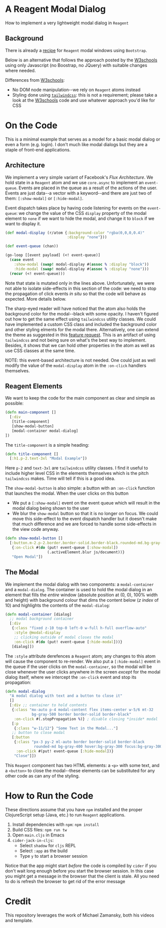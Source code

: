 # A Reagent Modal Dialog #

How to implement a very lightweight modal dialog in `Reagent`

Background
----------

There is already a [recipe][Reagent-Bootstrap-Modal] for `Reagent`
modal windows using `Bootstrap`.

Below is an alternative that follows the approach posted by the
[W3schools][W3SchoolsModal] using only Javascript (no Boostrap, no
JQuery) with suitable changes where needed.

Differences from [W3schools][W3SchoolsModal]:

* No DOM node manipulation--we rely on `Reagent` atoms instead
* Styling done using [`tailwindcss`][tailwindcss]: this is not a
  requirement; please take a look at the [W3schools][W3SchoolsModal]
  code and use whatever approach you'd like for CSS

[W3SchoolsModal]: https://www.w3schools.com/howto/tryit.asp?filename=tryhow_css_modal "W3schools Modal"
[tailwindcss]: https://tailwindcss.com/ "tailwindcss"
[Reagent-Bootstrap-Modal]: https://github.com/reagent-project/reagent-cookbook/tree/master/recipes/bootstrap-modal "Bootstrap modal window"

# On the Code #

This is a minimal example that serves as a model for a basic modal
dialog or even a form (e.g. login). I don't much like modal dialogs
but they are a staple of front-end applications.

## Architecture ##

We implement a very simple variant of Facebook's *Flux
Architecture*. We hold state in a `Reagent` atom and we use
`core.async` to implement an `event-queue`. Events are placed in the
queue as a result of the actions of the user. Events are just data--a
vector with a keyword--and there are just two of them: `[:show-modal]`
or `[:hide-modal]`.

Event dispatch takes place by having code listening for events on the
`event-queue`: we change the value of the CSS `display` property of
the modal element to `none` if we want to hide the modal, and change
it to `block` if we want to display it.

```clojure
(def modal-display (r/atom {:background-color "rgba(0,0,0,0.4)"
                            :display "none"}))

(def event-queue (chan))

(go-loop [[event payload] (<! event-queue)]
  (case event
    :show-modal (swap! modal-display #(assoc % :display "block"))
    :hide-modal (swap! modal-display #(assoc % :display "none")))
  (recur (<! event-queue)))
```

Note that state is mutated only in the lines above. Unfortunately, we
were not able to isolate side-effects in this section of the code: we
need to stop the propagation of click events *in situ* so that the
code will behave as expected. More details below.

The sharp-eyed reader will have noticed that the atom also holds the
background color for the modal--black with some opacity. I haven't
figured out how to get the same effect using `tailwindcss` utility
classes. We could have implemented a custom CSS class and included the
background color and other styling elments for the modal
there. Alternatively, one can extend the theme as suggested in this
[feature request][TailwindCSS-feat-req]. This is an artifact of using
`tailwindcss` and not being sure on what's the best way to
implement. Besides, it shows that we can hold other properties in the
atom as well as use CSS classes at the same time.

NOTE: this event-based architecture is not needed. One could just as
well modify the value of the `modal-display` atom in the `:on-click`
handlers themselves.

[TailwindCSS-feat-req]: https://github.com/tailwindcss/tailwindcss/issues/1258 "Opacity feature request"

## Reagent Elements ##

We want to keep the code for the main component as clear and simple as
possible:

```clojure
(defn main-component []
  [:div 
   [title-component]
   [show-modal-button]
   [modal-container modal-dialog]
])
```

The `title-component` is a simple heading:

```clojure
(defn title-component []
  [:h1.p-2.text-3xl "Modal Example"])
```

Here `p-2` and `text-3xl` are `tailwindcss` utility classes. I find it
useful to include higher level CSS in the elements themselves which is
the pitch `tailwindcss` makes. Time will tell if this is a good idea.

The `show-modal-button` is also simple: a button with an `:on-click`
function that launches the modal. When the user clicks on this button

* We put a `[:show-modal]` event on the event queue which will result
  in the modal dialog being shown to the user
* We blur the `show-modal` button so that it is no longer on focus. We
  could move this side-effect to the event dispatch handler but it
  doesn't make that much difference and we are forced to handle some
  side-effects in the view code anyway.

```clojure
(defn show-modal-button []
  [:button.m-2.p-2.border.border-solid.border-black.rounded-md.bg-gray-200
   {:on-click #(do (put! event-queue [:show-modal])
                   (.activeElement.blur js/document))}
   "Open Modal"])
```

## The Modal ##

We implement the modal dialog with two components: a `modal-container`
and a `modal-dialog`. The container is used to hold the modal dialog
in an element that fills the *entire* window (absolute position at (0,
0), 100% width and height) with background colour that dims the
content below (*z index* of 10) and highlights the contents of the
`modal-dialog`:

```clojure
(defn modal-container [dialog]
  ;; modal background container
  [:div
   {:class "fixed z-10 top-0 left-0 w-full h-full overflow-auto" 
    :style @modal-display
    ;; clicking outside of modal closes the modal
    :on-click #(do (put! event-queue [:hide-modal]))}
   [dialog]])
```

The `:style` attribute derefences a `Reagent` atom; any changes to
this atom will cause the component to re-render. We also put a
`[:hide-modal]` event in the queue if the user clicks on the
`modal-container`, so the modal will be close whenever the user clicks
anywhere in the screen *except* for the modal dialog itself, where we
intercept the `:on-click` event and stop its propagation:

```clojure
(defn modal-dialog
  "A modal dialog with text and a button to close it"
  []
  [:div ;; container to hold contents
   {:class "mx-auto p-4 modal-content flex items-center w-5/6 mt-32
            bg-gray-500 border border-solid border-black"
    :on-click #(.stopPropagation %)} ; disable closing *inside* modal
   [:p
    {:class "w-11/12"} "Some Text in the Modal..."]
   ;; button to close modal
   [:button
    {:class "px-3 py-2 ml-auto border border-solid border-black
             rounded-md bg-gray-400 hover:bg-gray-300 focus:bg-gray-300"
     :on-click #(put! event-queue [:hide-modal])} 
    "Close"]])
```

This `Reagent` component has two HTML elements: a `<p>` with some
text, and a `<button>` to close the modal--these elements can be
substituted for any other code as can any of the styling.

# How to Run the Code #

These directions assume that you have `npm` installed and the proper
ClojureScript setup (Java, etc.) to run `Reagent` applications.

1. Install dependencies with `npm`: `npm install`
2. Build CSS files: `npm run tw`
3. Open `main.cljs` in Emacs
4. `cider-jack-in-cljs`:
   * Select `shadow` for `cljs` REPL
   * Select `:app` as the build
   * Type `y` to start a browser session
   
Notice that the app might start *before* the code is compiled by
`cider` if you don't wait long enough before you start the browser
session. In this case you might get a message in the browser that the
client is stale. All you need to do is refresh the browser to get rid
of the error message

# Credit #

This repository leverages the work of Michael Zamansky, both his
videos and template.
